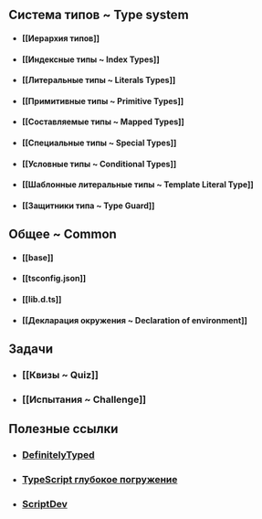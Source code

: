 ## Система типов ~ Type system
- #### [[Иерархия типов]]
- #### [[Индексные типы ~ Index Types]]
- #### [[Литеральные типы ~ Literals Types]]
- #### [[Примитивные типы ~ Primitive Types]]
- #### [[Составляемые типы ~ Mapped Types]]
- #### [[Специальные типы ~ Special Types]]  
- #### [[Условные типы ~ Conditional Types]]
- #### [[Шаблонные литеральные типы ~ Template Literal Type]]
- #### [[Защитники типа ~ Type Guard]]

## Общее ~ Common
- #### [[base]]
- #### [[tsconfig.json]]
- #### [[lib.d.ts]]
- #### [[Декларация окружения ~ Declaration of environment]]

## Задачи
- ### [[Квизы ~ Quiz]]
- ### [[Испытания ~ Challenge]]

## Полезные ссылки
- ### [DefinitelyTyped](https://github.com/DefinitelyTyped/DefinitelyTyped)
- ### [TypeScript  глубокое погружение](https://igorfonin.gitbook.io/typescript-book-ru/typescript-type-system/callable#newable)
- ### [ScriptDev](https://scriptdev.ru/guide/)
